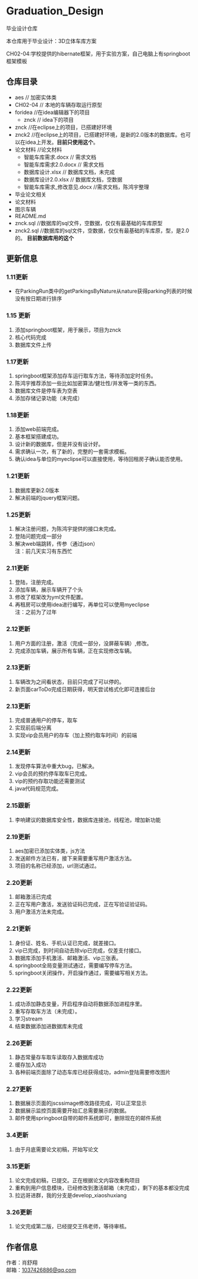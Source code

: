 # Graduation_Design
毕业设计仓库

本仓库用于毕业设计：3D立体车库方案  

CH02-04:学校提供的hibernate框架，用于实验方案，自己电脑上有springboot框架模板

## 仓库目录 ##
- aes //  加密实体类  
- CH02-04                   //   本地的车辆存取运行原型  
- foridea  					//在idea编辑器下的项目  
	- znck // idea下的项目   
- znck  //在eclipse上的项目，已搭建好环境  
- znck2  //在eclipse上的项目，已搭建好环境，是新的2.0版本的数据库。也可以在idea上开发。**目前只使用这个**。  
-	论文材料  //论文材料    
	- 智能车库需求.docx // 需求文档   
	- 智能车库需求2.0.docx // 需求文档   
	- 数据库设计.xlsx // 数据库文档，未完成   
	- 数据库设计2.0.xlsx // 数据库文档，空数据   
	- 智能车库需求_修改意见.docx //需求文档，陈鸿宇整理
- 毕业论文相关 
- 论文材料
- 图示车辆
- README.md  
- znck.sql //数据库的sql文件，空数据，仅仅有最基础的车库原型
- znck2.sql //数据库的sql文件，空数据，仅仅有最基础的车库原，型，是2.0的。  **目前数据库用的这个**


## 更新信息 ##
### 1.11更新 
    
- 在ParkingRun类中的getParkingsByNature从nature获得parking列表的时候没有按日期进行排序  
 
### 1.15 更新
1.  添加springboot框架，用于展示，项目为znck
2.  核心代码完成
3.  数据库文件上传  

### 1.17更新
1.  springboot框架添加存车运行取车方法，等待添加定时任务。
2. 	陈鸿宇推荐添加一些比如加密算法/健壮性/并发等一类的东西。
3. 	数据库文件是停车表为空表
4. 	添加存储记录功能（未完成）

### 1.18更新
1. 	添加web前端完成。
2. 	基本框架搭建成功。  
3. 	设计新的数据库，但是并没有设计好。
4. 	需求确认一次，有了新的，完整的一套需求模板。
5. 	确认idea与单位的myeclipse可以直接使用，等待回租房子确认能否使用。

### 1.21更新
1.  数据库更新2.0版本
2.  解决前端的jquery框架问题。

### 1.25更新
1.	解决注册问题，为陈鸿宇提供的接口未完成。
2.	登陆问题完成一部分
3.	解决web端跳转，传参（通过json）  
注：前几天实习有东西忙

### 2.11更新
1.	登陆，注册完成。
2.	添加车辆，展示车辆开了个头
3.	修改了框架改为yml文件配置。
4.	再租房可以使用idea进行编写，再单位可以使用myeclipse  
注：之前为了过年

### 2.12更新
1.	用户方面的注册，激活（完成一部分，没屏蔽车辆）,修改。  
2.	完成添加车辆，展示所有车辆，正在实现修改车辆。 

### 2.13更新
1.	车辆改为之间看状态，目前只完成了可以停的。
2.	新页面carToDo完成日期获得，明天尝试格式化即可连接后台

### 2.13更新
1.	完成普通用户的停车，取车
2.	实现前后端分离
3.	实现vip会员用户的存车（加上预约取车时间）的前端

### 2.14更新
1.	发现停车算法中重大bug，已解决。
2.	vip会员的预约停车取车已完成。
3.	vip的预约存取功能还需要测试
4.	java代码规范完成。


### 2.15跟新
1.	李响建议的数据库安全性，数据库连接池，线程池，增加新功能

### 2.19更新
1.	aes加密已添加实体类，js方法
2.	发送邮件方法已有，接下来需要重写用户激活方法。
3.	项目的名称已经添加，url测试通过。  

### 2.20更新
1.	邮箱激活已完成
2.	正在写用户激活，发送验证码已完成，正在写验证验证码。
3.	用户激活方法未完成。

### 2.21更新
1.	身份证、姓名、手机认证已完成，就差接口。
2.	vip已完成，到时间自动去除vip已完成，仅差支付接口。
3.	数据库添加手机激活、邮箱激活、vip三张表。
4.	springboot全局变量测试通过，需要编写停车方法。
5.	springboot关闭操作，开启操作通过，需要编写相关方法。


### 2.22更新
1.	成功添加静态变量，开启程序自动将数据添加进程序里。
2.	重写存取车方法（未完成）。
3.	学习stream
4.	结束数据添加进数据库未完成

### 2.26更新
1.	静态常量存车取车读取存入数据库成功
2.	缓存加入成功
3.	各种前端页面除了动态车库已经获得成功，admin登陆需要修改图片

### 2.27更新
1.	数据展示页面的jscssimage修改路径完成，可以正常显示
2.	数据展示监控页面需要开始汇总需要展示的数据。
3.	邮件使用springboot自带的邮件系统即可，删除现在的邮件系统

### 3.4更新
1.	由于月底需要论文初稿，开始写论文

### 3.15更新
1.  论文完成初稿，已提交。正在根据论文内容改重构项目
2.  重构到用户信息模块，已经修改到激活邮箱（未完成），剩下的基本都没完成
3.  拉远哥进群，我的分支是develop_xiaoshuxiang

### 3.26更新
1. 论文完成第二版，已经提交王伟老师，等待审核。
## 作者信息 ##
作者：肖舒翔  
邮箱：1037426886@qq.com
